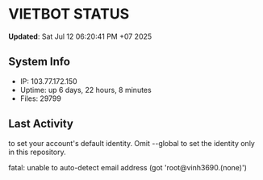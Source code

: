# VIETBOT STATUS
**Updated**: Sat Jul 12 06:20:41 PM +07 2025

## System Info
- IP: 103.77.172.150
- Uptime: up 6 days, 22 hours, 8 minutes
- Files: 29799

## Last Activity

to set your account's default identity.
Omit --global to set the identity only in this repository.

fatal: unable to auto-detect email address (got 'root@vinh3690.(none)')
